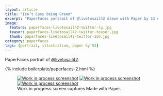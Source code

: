 ```yaml
---
layout: article
title: "Isn’t Easy Being Green"
excerpt: "PaperFaces portrait of @livetosail42 drawn with Paper by 53 on an iPad."
image: 
  feature: paperfaces-livetosail42-twitter-lg.jpg
  teaser: paperfaces-livetosail42-twitter-teaser.jpg
  thumb: paperfaces-livetosail42-twitter-150.jpg
category: paperfaces
tags: [portrait, illustration, paper by 53]
---
```


PaperFaces portrait of [@livetosail42](http://twitter.com/livetosail42).

{% include boilerplate/paperfaces-2.html %}

<figure class="third">
  <a href="{{ site.url }}/images/paperfaces-livetosail42-process-1-lg.jpg"><img src="{{ site.url }}/images/paperfaces-livetosail42-process-1-600.jpg" alt="Work in process screenshot"></a>
  <a href="{{ site.url }}/images/paperfaces-livetosail42-process-2-lg.jpg"><img src="{{ site.url }}/images/paperfaces-livetosail42-process-2-600.jpg" alt="Work in process screenshot"></a>
  <a href="{{ site.url }}/images/paperfaces-livetosail42-process-3-lg.jpg"><img src="{{ site.url }}/images/paperfaces-livetosail42-process-3-600.jpg" alt="Work in process screenshot"></a>
  <figcaption>Work in progress screen captures Made with Paper.</figcaption>
</figure>